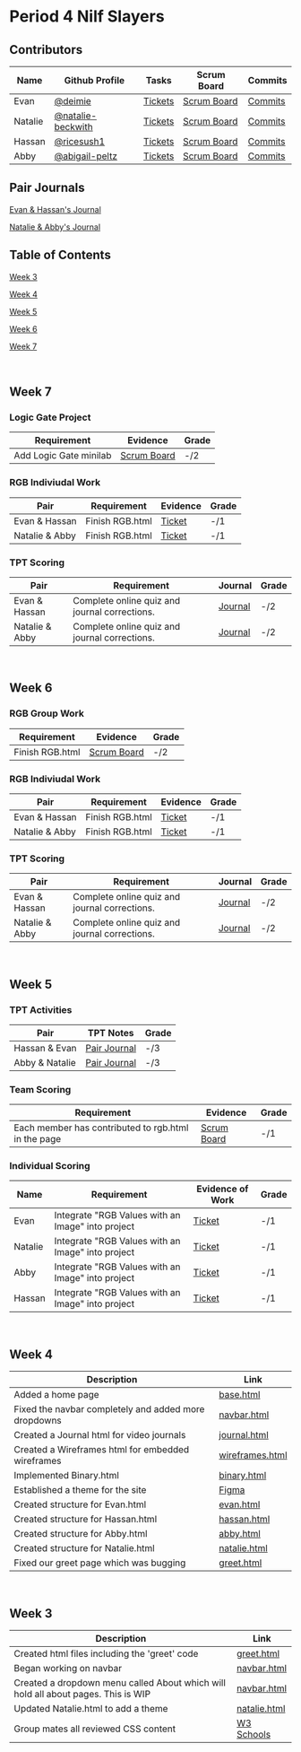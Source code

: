 # Period 4 Nilf Slayers

## **Contributors**
Name | Github Profile | Tasks | Scrum Board | Commits
-- | -- | -- | -- | -- |
Evan | [@deimie](https://github.com/deimie) | [Tickets](https://github.com/deimie/flask_portfolio/issues/assigned/deimie) | [Scrum Board](https://github.com/deimie/flask_portfolio/projects/1?card_filter_query=assignee%3Adeimie) | [Commits](https://github.com/deimie/flask_portfolio/commits?author=deimie)
Natalie | [@natalie-beckwith](https://github.com/Natalie-Beckwith) | [Tickets](https://github.com/deimie/flask_portfolio/issues/assigned/Natalie-Beckwith) | [Scrum Board](https://github.com/deimie/flask_portfolio/projects/1?card_filter_query=assignee%3Anatalie-beckwith) | [Commits](https://github.com/deimie/flask_portfolio/commits?author=Natalie-Beckwith)
Hassan | [@ricesush1](https://github.com/ricesush1) | [Tickets](https://github.com/deimie/flask_portfolio/issues/assigned/ricesush1) | [Scrum Board](https://github.com/deimie/flask_portfolio/projects/1?card_filter_query=assignee%3Aricesush1) | [Commits](https://github.com/deimie/flask_portfolio/commits?author=ricesush1)
Abby | [@abigail-peltz](https://github.com/Abigail-Peltz) | [Tickets](https://github.com/deimie/flask_portfolio/issues/assigned/Abigail-Peltz) | [Scrum Board](https://github.com/deimie/flask_portfolio/projects/1?card_filter_query=assignee%3Aabigail-peltz) | [Commits](https://github.com/deimie/flask_portfolio/commits?author=Abigail-Peltz)


## Pair Journals
[Evan & Hassan's Journal](https://docs.google.com/document/d/1lY6ZoeMfg7GHjVEbM-qHiPVAQTNDXcFxE25Ix97pics/edit)

[Natalie & Abby's Journal](https://docs.google.com/document/d/15J9ONJoY1US4ot0MxrlTNP8nl32z9Zaq6pVNKlNhks8/edit?usp=sharing)


## Table of Contents
[Week 3](#week3)

[Week 4](#week4)

[Week 5](#week5)

[Week 6](#week6)

[Week 7](#week7)

&nbsp;


<a name="week7"></a>
  
## **Week 7**

### Logic Gate Project
Requirement | Evidence | Grade
|--         |--        |--
Add Logic Gate minilab | [Scrum Board](https://github.com/deimie/flask_portfolio/projects/1) | -/2
  
### RGB Indiviudal Work
Pair | Requirement | Evidence | Grade
|--  |--       |--        |--
Evan \& Hassan | Finish RGB.html | [Ticket]() | -/1
Natalie \& Abby | Finish RGB.html | [Ticket]() | -/1

### TPT Scoring
Pair | Requirement | Journal | Grade
|--  |--           |--       |--
Evan \& Hassan | Complete online quiz and journal corrections. | [Journal](https://docs.google.com/document/d/1lY6ZoeMfg7GHjVEbM-qHiPVAQTNDXcFxE25Ix97pics/edit) | -/2
Natalie \& Abby | Complete online quiz and journal corrections. | [Journal](https://docs.google.com/document/d/15J9ONJoY1US4ot0MxrlTNP8nl32z9Zaq6pVNKlNhks8/edit?usp=sharing) | -/2


&nbsp;



<a name="week6"></a>
  
## **Week 6**

### RGB Group Work
Requirement | Evidence | Grade
|--         |--        |--
Finish RGB.html | [Scrum Board](https://github.com/deimie/flask_portfolio/projects/1) | -/2
  
### RGB Indiviudal Work
Pair | Requirement | Evidence | Grade
|--  |--       |--        |--
Evan \& Hassan | Finish RGB.html | [Ticket]() | -/1
Natalie \& Abby | Finish RGB.html | [Ticket]() | -/1

### TPT Scoring
Pair | Requirement | Journal | Grade
|--  |--           |--       |--
Evan \& Hassan | Complete online quiz and journal corrections. | [Journal](https://docs.google.com/document/d/1lY6ZoeMfg7GHjVEbM-qHiPVAQTNDXcFxE25Ix97pics/edit) | -/2
Natalie \& Abby | Complete online quiz and journal corrections. | [Journal](https://docs.google.com/document/d/15J9ONJoY1US4ot0MxrlTNP8nl32z9Zaq6pVNKlNhks8/edit?usp=sharing) | -/2


&nbsp;


<a name="week5"></a>

## **Week 5**

### TPT Activities

Pair | TPT Notes | Grade
|--   | --       | --
Hassan \& Evan | [Pair Journal]() | -/3
Abby \& Natalie | [Pair Journal]() | -/3

### Team Scoring
Requirement | Evidence | Grade
|--         |--        |--
Each member has contributed to rgb.html in the page | [Scrum Board](https://github.com/deimie/flask_portfolio/projects/1) | -/1

### Individual Scoring


Name | Requirement | Evidence of Work | Grade
|--  |--           |--                |--
Evan | Integrate "RGB Values with an Image" into project | [Ticket]() | -/1
Natalie | Integrate "RGB Values with an Image" into project | [Ticket]() | -/1
Abby | Integrate "RGB Values with an Image" into project | [Ticket]() | -/1
Hassan | Integrate "RGB Values with an Image" into project | [Ticket]() | -/1


&nbsp;


<a name="week4"></a>

## **Week 4**
Description | Link
--          | --
Added a home page | [base.html](https://github.com/deimie/flask_portfolio/blob/main/templates/layouts/base.html)
Fixed the navbar completely and added more dropdowns | [navbar.html](https://github.com/deimie/flask_portfolio/blob/main/templates/layouts/navbar.html)
Created a Journal html for video journals | [journal.html](https://github.com/deimie/flask_portfolio/blob/main/templates/Journals.html)
Created a Wireframes html for embedded wireframes | [wireframes.html](https://github.com/deimie/flask_portfolio/blob/main/templates/Wireframes.html)
Implemented Binary.html | [binary.html](https://github.com/deimie/flask_portfolio/blob/main/templates/Binary.html)
Established a theme for the site | [Figma](https://www.figma.com/file/9Juha7L30H2HM239TsT25z/Project-Design-Process)
Created structure for Evan.html | [evan.html](https://github.com/deimie/flask_portfolio/blob/main/templates/Evan.html)
Created structure for Hassan.html | [hassan.html](https://github.com/deimie/flask_portfolio/blob/main/templates/Hassan.html)
Created structure for Abby.html | [abby.html](https://github.com/deimie/flask_portfolio/blob/main/templates/Abby.html) 
Created structure for Natalie.html | [natalie.html](https://github.com/deimie/flask_portfolio/blob/main/templates/Natalie.html)
Fixed our greet page which was bugging | [greet.html](https://github.com/deimie/flask_portfolio/blob/main/templates/greet.html)


&nbsp;


<a name="week3"></a>

## **Week 3**
Description | Link
--          | --
Created html files including the 'greet' code | [greet.html](https://github.com/deimie/flask_portfolio/blob/main/templates/greet.html)
Began working on navbar | [navbar.html](https://github.com/deimie/flask_portfolio/blob/main/templates/layouts/navbar.html)
Created a dropdown menu called About which will hold all about pages. This is WIP | [navbar.html](https://github.com/deimie/flask_portfolio/blob/main/templates/layouts/navbar.html)
Updated Natalie.html to add a theme | [natalie.html](https://github.com/deimie/flask_portfolio/blob/main/templates/Natalie.html)
Group mates all reviewed CSS content | [W3 Schools](https://www.w3schools.com/w3css/defaulT.asp)
